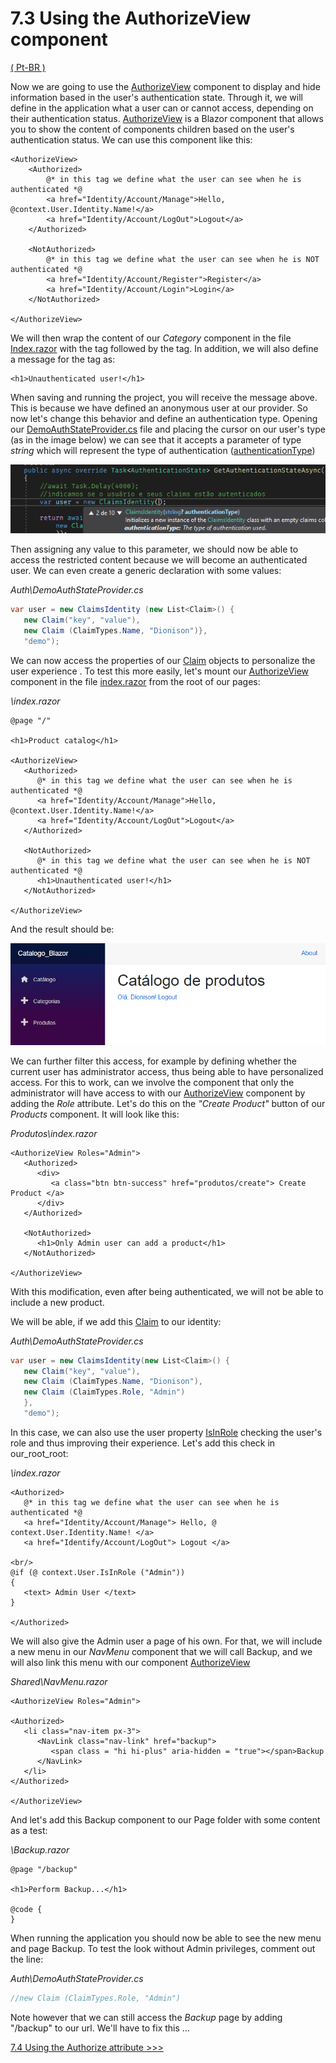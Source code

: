 # 7.3 Using the AuthorizeView component

[( Pt-BR )](/docs/7.3-Using-the-AuthorizeView-component-ptBR.md)

Now we are going to use the [AuthorizeView](https://docs.microsoft.com/en-us/dotnet/api/microsoft.aspnetcore.components.authorization.authorizeview?view=aspnetcore-5.0) component to display and hide information based in the user's authentication state. Through it, we will define in the application what a user can or cannot access, depending on their authentication status. [AuthorizeView](https://docs.microsoft.com/en-us/dotnet/api/microsoft.aspnetcore.components.authorization.authorizeview?view=aspnetcore-5.0) is a Blazor component that allows you to show the content of components children based on the user's authentication status. We can use this component like this:

```razor
<AuthorizeView>
    <Authorized>
        @* in this tag we define what the user can see when he is authenticated *@
        <a href="Identity/Account/Manage">Hello, @context.User.Identity.Name!</a>
        <a href="Identity/Account/LogOut">Logout</a>
    </Authorized>

    <NotAuthorized>
        @* in this tag we define what the user can see when he is NOT authenticated *@
        <a href="Identity/Account/Register">Register</a>
        <a href="Identity/Account/Login">Login</a>
    </NotAuthorized>

</AuthorizeView>
```

 We will then wrap the content of our _Category_ component in the file [Index.razor](../Catalogo_Blazor/Client/Pages/Categorias/Index.razor) with the tag _<AuthorizeView>_ followed by the <Authorized> tag. In addition, we will also define a message for the _<NotAuthorized>_ tag as:

```razor
<h1>Unauthenticated user!</h1>
```

When saving and running the project, you will receive the message above. This is because we have defined an anonymous user at our provider. So now let's change this behavior and define an authentication type. Opening our [DemoAuthStateProvider.cs](../Catalogo_Blazor/Client/Auth/DemoAuthStateProvider.cs) file and placing the cursor on our user's type (as in the image below) we can see that it accepts a parameter of type _string_ which will represent the type of authentication ([authenticationType](https://docs.microsoft.com/en-us/dotnet/api/system.security.principal.iidentity.authenticationtype?view=net-5.0#System_Security_Principal_IIdentity_AuthenticationType))

![image.png](img/7.3a.png)

Then assigning any value to this parameter, we should now be able to access the restricted content because we will become an authenticated user. We can even create a generic declaration with some values:

_Auth\DemoAuthStateProvider.cs_
```c#
var user = new ClaimsIdentity (new List<Claim>() {
   new Claim("key", "value"),
   new Claim (ClaimTypes.Name, "Dionison")},
   "demo");
```

We can now access the properties of our [Claim](https://docs.microsoft.com/en-us/dotnet/api/system.identitymodel.claims.claim?view=netframework-4.8) objects to personalize the user experience . To test this more easily, let's mount our [AuthorizeView](https://docs.microsoft.com/en-us/dotnet/api/microsoft.aspnetcore.components.authorization.authorizeview?view=aspnetcore-5.0) component in the file [index.razor](../Catalogo_Blazor/Client/Pages/Index.razor) from the root of our pages:

_\index.razor_
```razor
@page "/"

<h1>Product catalog</h1>

<AuthorizeView>
   <Authorized>
      @* in this tag we define what the user can see when he is authenticated *@
      <a href="Identity/Account/Manage">Hello, @context.User.Identity.Name!</a>
      <a href="Identity/Account/LogOut">Logout</a>
   </Authorized>

   <NotAuthorized>
      @* in this tag we define what the user can see when he is NOT authenticated *@
      <h1>Unauthenticated user!</h1>
   </NotAuthorized>

</AuthorizeView>
```

And the result should be:

![image.png](img/7.3b.png)

We can further filter this access, for example by defining whether the current user has administrator access, thus being able to have personalized access. For this to work, can we involve the component that only the administrator will have access to with our [AuthorizeView](https://docs.microsoft.com/en-us/dotnet/api/microsoft.aspnetcore.components.authorization.authorizeview?view=aspnetcore-5.0) component by adding the _Role_ attribute. Let's do this on the _"Create Product"_ button of our _Products_ component. It will look like this:

_Produtos\index.razor_
```razor
<AuthorizeView Roles="Admin">
   <Authorized>
      <div>
         <a class="btn btn-success" href="produtos/create"> Create Product </a>
      </div>
   </Authorized>

   <NotAuthorized>
      <h1>Only Admin user can add a product</h1>
   </NotAuthorized>

</AuthorizeView>
```

With this modification, even after being authenticated, we will not be able to include a new product.

We will be able, if we add this [Claim](https://docs.microsoft.com/en-us/dotnet/api/system.identitymodel.claims.claim?view=netframework-4.8) to our identity:

_Auth\DemoAuthStateProvider.cs_
```c#
var user = new ClaimsIdentity(new List<Claim>() {
   new Claim("key", "value"),
   new Claim (ClaimTypes.Name, "Dionison"),
   new Claim (ClaimTypes.Role, "Admin")
   },
   "demo");
```

In this case, we can also use the user property [IsInRole](https://docs.microsoft.com/en-us/dotnet/api/microsoft.visualbasic.applicationservices.user.isinrole?view=net-5.0) checking the user's role and thus improving their experience. Let's add this check in our_root_root:

_\index.razor_
```razor
<Authorized>
   @* in this tag we define what the user can see when he is authenticated *@
   <a href="Identity/Account/Manage"> Hello, @ context.User.Identity.Name! </a>
   <a href="Identify/Account/LogOut"> Logout </a>

<br/>
@if (@ context.User.IsInRole ("Admin"))
{
   <text> Admin User </text>
}

</Authorized>
```

We will also give the Admin user a page of his own. For that, we will include a new menu in our _NavMenu_ component that we will call Backup, and we will also link this menu with our component [AuthorizeView](https://docs.microsoft.com/en-us/dotnet/api/microsoft.aspnetcore.components.authorization.authorizeview?view=aspnetcore-5.0)

_Shared\NavMenu.razor_
```razor
<AuthorizeView Roles="Admin">

<Authorized>
   <li class="nav-item px-3">
      <NavLink class="nav-link" href="backup">
         <span class = "hi hi-plus" aria-hidden = "true"></span>Backup
      </NavLink>
   </li>
</Authorized>

</AuthorizeView>
```

And let's add this Backup component to our Page folder with some content as a test:

_\Backup.razor_
```razor
@page "/backup"

<h1>Perform Backup...</h1>

@code {
}
```

When running the application you should now be able to see the new menu and page Backup. To test the look without Admin privileges, comment out the line:

_Auth\DemoAuthStateProvider.cs_
```c#
//new Claim (ClaimTypes.Role, "Admin")
```

Note however that we can still access the _Backup_ page by adding "/backup" to our url. We'll have to fix this ...

[7.4 Using the Authorize attribute >>>](/docs/7.4-Using-the-Authorize-attribute.md)
